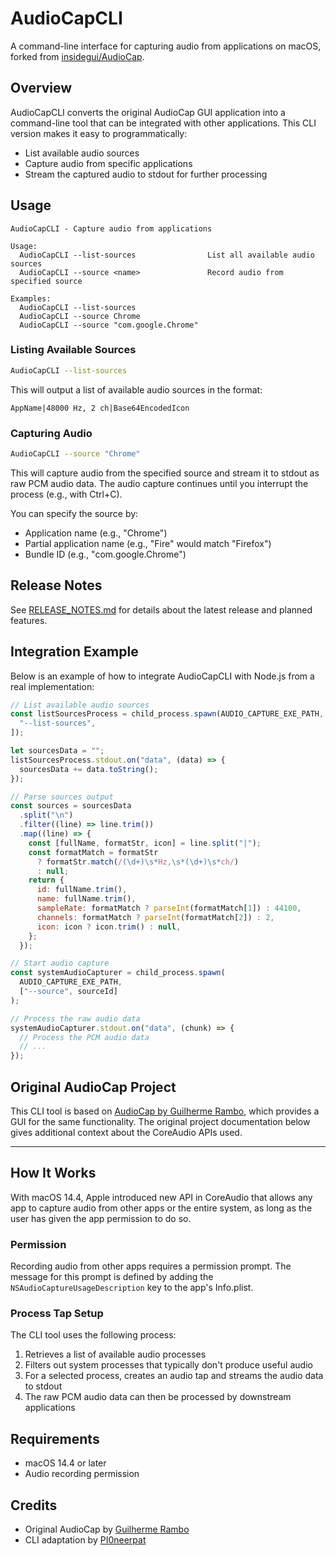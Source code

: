 # AudioCapCLI

A command-line interface for capturing audio from applications on macOS, forked from [insidegui/AudioCap](https://github.com/insidegui/AudioCap).

## Overview

AudioCapCLI converts the original AudioCap GUI application into a command-line tool that can be integrated with other applications. This CLI version makes it easy to programmatically:

- List available audio sources
- Capture audio from specific applications
- Stream the captured audio to stdout for further processing

## Usage

```
AudioCapCLI - Capture audio from applications

Usage:
  AudioCapCLI --list-sources                List all available audio sources
  AudioCapCLI --source <name>               Record audio from specified source

Examples:
  AudioCapCLI --list-sources
  AudioCapCLI --source Chrome
  AudioCapCLI --source "com.google.Chrome"
```

### Listing Available Sources

```bash
AudioCapCLI --list-sources
```

This will output a list of available audio sources in the format:
```
AppName|48000 Hz, 2 ch|Base64EncodedIcon
```

### Capturing Audio

```bash
AudioCapCLI --source "Chrome"
```

This will capture audio from the specified source and stream it to stdout as raw PCM audio data. The audio capture continues until you interrupt the process (e.g., with Ctrl+C).

You can specify the source by:
- Application name (e.g., "Chrome")
- Partial application name (e.g., "Fire" would match "Firefox")
- Bundle ID (e.g., "com.google.Chrome")

## Release Notes

See [RELEASE_NOTES.md](./RELEASE_NOTES.md) for details about the latest release and planned features.

## Integration Example

Below is an example of how to integrate AudioCapCLI with Node.js from a real implementation:

```javascript
// List available audio sources
const listSourcesProcess = child_process.spawn(AUDIO_CAPTURE_EXE_PATH, [
  "--list-sources",
]);

let sourcesData = "";
listSourcesProcess.stdout.on("data", (data) => {
  sourcesData += data.toString();
});

// Parse sources output
const sources = sourcesData
  .split("\n")
  .filter((line) => line.trim())
  .map((line) => {
    const [fullName, formatStr, icon] = line.split("|");
    const formatMatch = formatStr
      ? formatStr.match(/(\d+)\s*Hz,\s*(\d+)\s*ch/)
      : null;
    return {
      id: fullName.trim(),
      name: fullName.trim(),
      sampleRate: formatMatch ? parseInt(formatMatch[1]) : 44100,
      channels: formatMatch ? parseInt(formatMatch[2]) : 2,
      icon: icon ? icon.trim() : null,
    };
  });

// Start audio capture
const systemAudioCapturer = child_process.spawn(
  AUDIO_CAPTURE_EXE_PATH,
  ["--source", sourceId]
);

// Process the raw audio data
systemAudioCapturer.stdout.on("data", (chunk) => {
  // Process the PCM audio data
  // ...
});
```

## Original AudioCap Project

This CLI tool is based on [AudioCap by Guilherme Rambo](https://github.com/insidegui/AudioCap), which provides a GUI for the same functionality. The original project documentation below gives additional context about the CoreAudio APIs used.

---

## How It Works

With macOS 14.4, Apple introduced new API in CoreAudio that allows any app to capture audio from other apps or the entire system, as long as the user has given the app permission to do so.

### Permission

Recording audio from other apps requires a permission prompt. The message for this prompt is defined by adding the `NSAudioCaptureUsageDescription` key to the app's Info.plist.

### Process Tap Setup

The CLI tool uses the following process:
1. Retrieves a list of available audio processes
2. Filters out system processes that typically don't produce useful audio
3. For a selected process, creates an audio tap and streams the audio data to stdout
4. The raw PCM audio data can then be processed by downstream applications

## Requirements

- macOS 14.4 or later
- Audio recording permission

## Credits

- Original AudioCap by [Guilherme Rambo](https://github.com/insidegui)
- CLI adaptation by [PI0neerpat](https://github.com/pi0neerpat)
